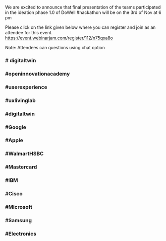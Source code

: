 We are excited to announce that final presentation of the teams participated in the ideation phase 1.0 of DoWell #hackathon will be on the 3rd of Nov at 6 pm

Please click on the link given below where you can register and join as an attendee for this event.
https://event.webinarjam.com/register/112/n75qxa8o

Note: Attendees can questions using chat option

### # digitaltwin
### #openinnovationacademy 
### #userexperience 
### #uxlivinglab 
### #digitaltwin 
### #Google 
### #Apple
### #WalmartHSBC 
### #Mastercard 
### #IBM 
### #Cisco 
### #Microsoft 
### #Samsung 
### #Electronics


